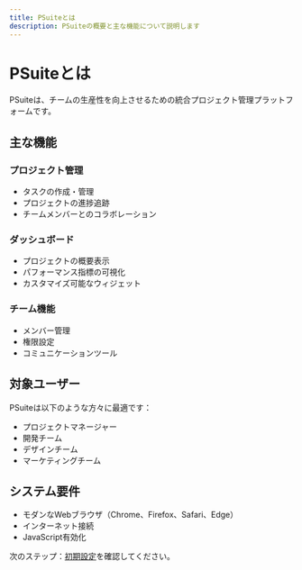 ```yaml
---
title: PSuiteとは
description: PSuiteの概要と主な機能について説明します
---
```


# PSuiteとは

PSuiteは、チームの生産性を向上させるための統合プロジェクト管理プラットフォームです。

## 主な機能

### プロジェクト管理
- タスクの作成・管理
- プロジェクトの進捗追跡
- チームメンバーとのコラボレーション

### ダッシュボード
- プロジェクトの概要表示
- パフォーマンス指標の可視化
- カスタマイズ可能なウィジェット

### チーム機能
- メンバー管理
- 権限設定
- コミュニケーションツール

## 対象ユーザー

PSuiteは以下のような方々に最適です：

- プロジェクトマネージャー
- 開発チーム
- デザインチーム
- マーケティングチーム

## システム要件

- モダンなWebブラウザ（Chrome、Firefox、Safari、Edge）
- インターネット接続
- JavaScript有効化

次のステップ：[初期設定](./initial-setup)を確認してください。
